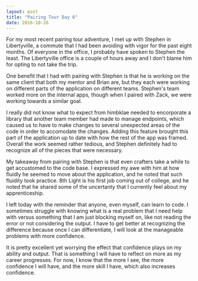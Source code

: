 ```yaml
---
layout: post
title: "Pairing Tour Day 6"
date: 2016-10-26
---
```


For my most recent pairing tour adventure, I met up with Stephen in Libertyville, a commute that I had been avoiding with vigor for the past eight months. Of everyone in the office, I probably have spoken to Stephen the least. The Libertyville office is a couple of hours away and I don't blame him for opting to not take the trip. 

One benefit that I had with pairing with Stephen is that he is working on the same client that both my mentor and Brian are, but they each were working on different parts of the application on different teams. Stephen's team worked more on the internal apps, though when I paired with Zack, we were working towards a similar goal.

I really did not know what to expect from himbklae needed to encorporate a library that another team member had made to manage endpoints, which caused us to have to make changes to several unexpected areas of the code in order to accomodate the changes. Adding this feature brought this part of the application up to date with how the rest of the app was framed. Overall the work seemed rather tedious, and Stephen definitely had to recognize all of the pieces that were necessary.

My takeaway from pairing with Stephen is that even crafters take a while to get accustomed to the code base. I expressed my awe with him at how fluidly he seemed to move about the application, and he noted that such fluidity took practice. 8th Light is his first job coming out of college, and he noted that he shared some of the uncertanty that I currently feel about my apprenticeship.

I left today with the reminder that anyone, even myself, can learn to code. I sometimes struggle with knowing what is a real problem that I need help with versus something that I am just blocking myself on, like not reading the error or not considering the output. I have to get better at recognizing the difference because once I can differentiate, I will look at the manageable problems with more confidence. 

It is pretty excellent yet worrying the effect that confidence plays on my ability and output. That is something I will have to reflect on more as my career progresses. For now, I know that the more I see, the more confidence I will have, and the more skill I have, which also increases confidence.